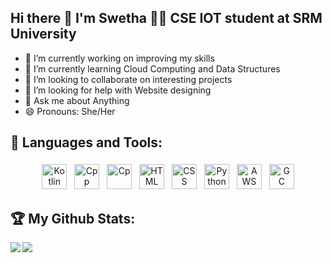 ## Hi there 👋 I'm Swetha 🙋‍♀️ CSE IOT student at SRM University


- 🔭 I’m currently working on improving my skills 
- 🌱 I’m currently learning Cloud Computing and Data Structures 
- 👯 I’m looking to collaborate on interesting projects 
- 🤔 I’m looking for help with Website designing 
- 💬 Ask me about Anything 
- 😄 Pronouns: She/Her

## 🧰 Languages and Tools:
<p align="center">
<img src="https://github.com/Swetha126/Swetha126/blob/main/1024px-Kotlin-logo.svg.png" alt="Kotlin" height="40" style="vertical-align:top; margin:4px">
<img src="https://github.com/Swetha126/Swetha126/blob/main/99f887833c475448723d3c9ac16c179b.png" alt="Cpp" height="40" style="vertical-align:top; margin:4px">
<img src="https://github.com/Swetha126/Swetha126/blob/main/c-programming-569564.png" alt="Cp" height="40" style="vertical-align:top; margin:4px">
<img src="https://github.com/Swetha126/Swetha126/blob/main/html.png" alt="HTML" height="40" style="vertical-align:top; margin:4px">
<img src="https://github.com/Swetha126/Swetha126/blob/main/css.png" alt="CSS" height="40" style="vertical-align:top; margin:4px">
<img src="https://github.com/Swetha126/Swetha126/blob/main/Picture1.png" alt="Python" height="40" style="vertical-align:top; margin:4px">
<img src="https://github.com/Swetha126/Swetha126/blob/main/Picture3.png" alt="AWS" height="40" style="vertical-align:top; margin:4px">
<img src="https://github.com/Swetha126/Swetha126/blob/main/Picture2.png" alt="GC" height="40" style="vertical-align:top; margin:4px">

</p>

## 🏆 My Github Stats:

<!--
![GitHub stats](https://readme-stats-cfgj2cxdy.vercel.app/api?username=Swetha126&count_private=true&show_icons=true&theme=radical)
![Top Langs](https://readme-stats-cfgj2cxdy.vercel.app/api/top-langs/?username=Swetha126&hide=php&theme=radical)
-->
<div>
<a href="https://readme-stats-cfgj2cxdy.vercel.app/api?username=Swetha126&count_private=true&show_icons=true&theme=radical">
  <img  align="left" src="https://readme-stats-cfgj2cxdy.vercel.app/api?username=Swetha126&count_private=true&show_icons=true&theme=radical" />
</a>
<a href="https://readme-stats-cfgj2cxdy.vercel.app/api/top-langs/?username=Swetha126&hide=php&theme=radical">
  <img align="left" src="https://readme-stats-cfgj2cxdy.vercel.app/api/top-langs/?username=Swetha126&hide=php&theme=radical" />
</a>
</div>
